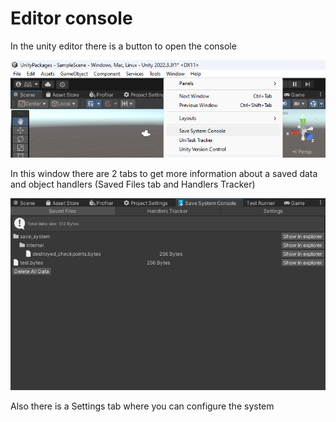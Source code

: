﻿# Editor console

In the unity editor there is a button to open the console

![](../../images/Screenshot_7.png)

In this window there are 2 tabs to get more information
about a saved data and object handlers 
(Saved Files tab and Handlers Tracker)

![](../../images/Screenshot_8.png)

Also there is a Settings tab where you can configure the system
